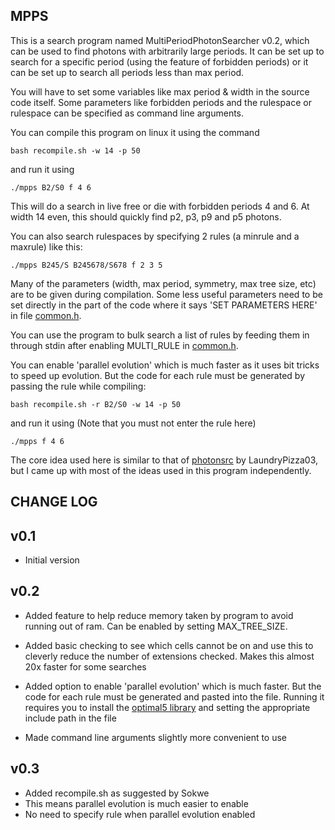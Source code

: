 MPPS
----
This is a search program named MultiPeriodPhotonSearcher v0.2, which can be used to find photons with arbitrarily large periods. It can be set up to search for a specific period (using the feature of forbidden periods) or it can be set up to search all periods less than max period.

You will have to set some variables like max period 
& width in the source code itself. Some parameters like forbidden periods and the rulespace or rulespace can 
be specified as command line arguments.

You can compile this program on linux it using the command 

    bash recompile.sh -w 14 -p 50

and run it using

    ./mpps B2/S0 f 4 6

This will do a search in live free or die with forbidden periods 4 and 6.
At width 14 even, this should quickly find p2, p3, p9 and p5 photons.

You can also search rulespaces by specifying 2 rules (a minrule and a maxrule) like this:

    ./mpps B245/S B245678/S678 f 2 3 5

Many of the parameters (width, max period, symmetry, max tree size, etc) are to be given during compilation.
Some less useful parameters need to be set directly in the part of the code where it says 'SET PARAMETERS HERE' in file [common.h](common.h).

You can use the program to bulk search a list of rules by feeding them in through stdin after enabling
MULTI_RULE in [common.h](common.h).

You can enable 'parallel evolution' which is much faster as it uses bit tricks to speed up evolution. But the code for each rule must be generated by passing the rule while compiling:

    bash recompile.sh -r B2/S0 -w 14 -p 50

and run it using (Note that you must not enter the rule here)

    ./mpps f 4 6

The core idea used here is similar to that of [photonsrc](https://conwaylife.com/forums/viewtopic.php?f=9&t=4649) by LaundryPizza03, but I came up with most of the ideas used in this program independently.


CHANGE LOG
---------
v0.1
----
- Initial version 

v0.2
----
- Added feature to help reduce memory taken by program to avoid running out of ram.
   Can be enabled by setting MAX_TREE_SIZE.

- Added basic checking to see which cells cannot be on and use this to cleverly reduce the number of extensions checked. Makes this almost 20x faster for some searches

- Added option to enable 'parallel evolution' which is much faster. But the code for each rule must be generated and pasted into the file. Running it requires you to install the [optimal5 library](https://gitlab.com/apgoucher/optimal5) and setting the appropriate include path in the file

- Made command line arguments slightly more convenient to use

v0.3
----
- Added recompile.sh as suggested by Sokwe
- This means parallel evolution is much easier to enable
- No need to specify rule when parallel evolution enabled



